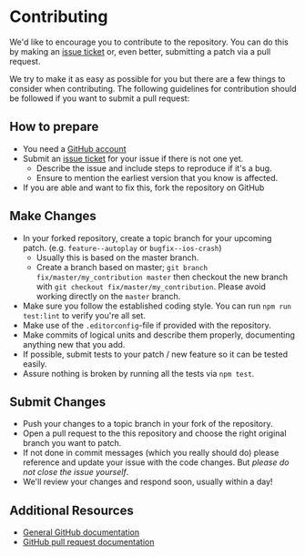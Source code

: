 # Contributing

We'd like to encourage you to contribute to the repository. You can do this by making an [issue ticket](https://github.com/node-influx/node-influx/issues) or, even better, submitting a patch via a pull request.

We try to make it as easy as possible for you but there are a few things to consider when contributing. The following guidelines for contribution should be followed if you want to submit a pull request:

## How to prepare

* You need a [GitHub account](https://github.com/signup/free)
* Submit an [issue ticket](https://github.com/node-influx/node-influx/issues) for your issue if there is not one yet.
	* Describe the issue and include steps to reproduce if it's a bug.
	* Ensure to mention the earliest version that you know is affected.
* If you are able and want to fix this, fork the repository on GitHub

## Make Changes

* In your forked repository, create a topic branch for your upcoming patch. (e.g. `feature--autoplay` or `bugfix--ios-crash`)
	* Usually this is based on the master branch.
	* Create a branch based on master; `git branch
	fix/master/my_contribution master` then checkout the new branch with `git
	checkout fix/master/my_contribution`.  Please avoid working directly on the `master` branch.
* Make sure you follow the established coding style. You can run `npm run test:lint` to verify you're all set.
* Make use of the `.editorconfig`-file if provided with the repository.
* Make commits of logical units and describe them properly, documenting anything new that you add.
* If possible, submit tests to your patch / new feature so it can be tested easily.
* Assure nothing is broken by running all the tests via `npm test`.

## Submit Changes

* Push your changes to a topic branch in your fork of the repository.
* Open a pull request to the this repository and choose the right original branch you want to patch.
* If not done in commit messages (which you really should do) please reference and update your issue with the code changes. But _please do not close the issue yourself_.
* We'll review your changes and respond soon, usually within a day!

## Additional Resources

* [General GitHub documentation](http://help.github.com/)
* [GitHub pull request documentation](http://help.github.com/send-pull-requests/)
